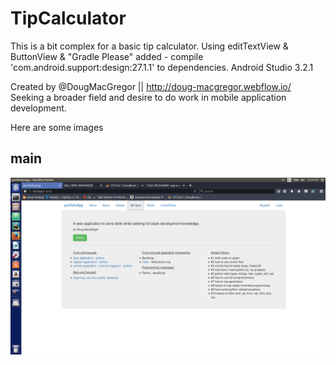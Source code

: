 # TipCalculator
This is a bit complex for a basic tip calculator. Using editTextView &amp; ButtonView &amp; "Gradle Please" added - compile 'com.android.support:design:27.1.1' to dependencies. Android Studio 3.2.1

Created by @DougMacGregor || http://doug-macgregor.webflow.io/ <br>
Seeking a broader field and desire to do work in mobile application development.

Here are some images

## main
![python-code](https://raw.githubusercontent.com/SEDoug/portfolioapp/master/static/Screenshot%20from%202017-10-19%2020-44-01.png)
